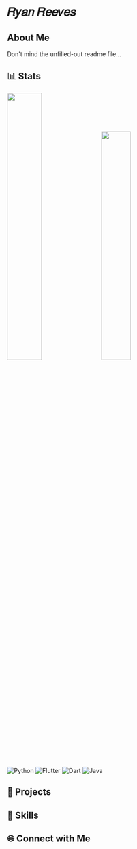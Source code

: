 # 𝑅𝑦𝑎𝑛 𝑅𝑒𝑒𝑣𝑒𝑠


## About Me

<!-- Brief introduction about yourself, your interests, and what you do -->

Don't mind the unfilled-out readme file... 

## 📊 Stats

<!-- GitHub Stats -->

<div class='container'>
<img style="height: auto; width: 40%;" class="img" src="https://github-readme-stats-sigma-five.vercel.app/api?username=ryankles&count_private=true&theme=dark&show_icons=true" />
&nbsp;
&nbsp;
<img style="height: auto; width: 37%;" class="img" src="https://github-readme-stats-sigma-five.vercel.app/api/top-langs/?username=ryankles&theme=dark&layout=compact" /></div>
</div>

<!-- Additional Badges/Information -->

<!-- You can add badges for your programming languages, tools, etc. Example: -->
![Python](https://img.shields.io/badge/-Python-3776AB?style=flat-square&logo=python&logoColor=white)
![Flutter](https://img.shields.io/badge/-Flutter-02569B?style=flat-square&logo=flutter&logoColor=white)
![Dart](https://img.shields.io/badge/-Dart-0175C2?style=flat-square&logo=dart&logoColor=white)
![Java](https://img.shields.io/badge/-Java-007396?style=flat-square&logo=java&logoColor=white)

<!-- Feel free to add more sections based on your preferences and needs. -->


## 🚀 Projects

## 💼 Skills

## 🌐 Connect with Me

<!-- Social media and contact links -->


